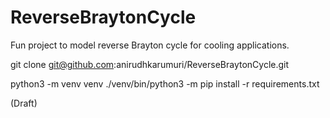 # ReverseBraytonCycle
Fun project to model reverse Brayton cycle for cooling applications. 

git clone git@github.com:anirudhkarumuri/ReverseBraytonCycle.git

python3 -m venv venv
./venv/bin/python3 -m pip install -r requirements.txt

(Draft)